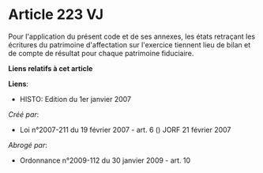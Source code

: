 # Article 223 VJ

Pour l'application du présent code et de ses annexes, les états retraçant les écritures du patrimoine d'affectation sur
l'exercice tiennent lieu de bilan et de compte de résultat pour chaque patrimoine fiduciaire.

**Liens relatifs à cet article**

**Liens**:

  - HISTO: Edition du 1er janvier 2007

_Créé par_:

  - Loi n°2007-211 du 19 février 2007 - art. 6 () JORF 21 février 2007

_Abrogé par_:

  - Ordonnance n°2009-112 du 30 janvier 2009 - art. 10
